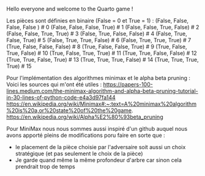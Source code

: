 Hello everyone and welcome to the Quarto game !

Les pièces sont définies en binaire (False = 0 et True = 1) :
(False, False, False, False ) # 0
(False, False, False, True)  # 1
(False, False, True, False)  # 2
(False, False, True, True)  # 3
(False, True, False, False)  # 4
(False, True, False, True)  # 5
(False, True, True, False)  # 6
(False, True, True, True)  # 7
(True, False, False, False)  # 8
(True, False, False, True)  # 9
(True, False, True, False)  # 10
(True, False, True, True)  # 11
(True, True, False, False)  # 12
(True, True, False, True)  # 13
(True, True, True, False)  # 14
(True, True, True, True)  # 15

Pour l'implémentation des algorithmes minimax et le alpha beta pruning :
Voici les sources qui m'ont été utiles :
https://papers-100-lines.medium.com/the-minimax-algorithm-and-alpha-beta-pruning-tutorial-in-30-lines-of-python-code-e4a3d97fa144
https://en.wikipedia.org/wiki/Minimax#:~:text=A%20minimax%20algorithm%20is%20a,or%20state%20of%20the%20game.
https://en.wikipedia.org/wiki/Alpha%E2%80%93beta_pruning

Pour MiniMax nous nous sommes aussi inspiré d'un github auquel nous avons apporté pleins de modifications poru faire en sorte que :
- le placement de la pièce choisie par l'adversaire soit aussi un choix stratégique (et pas seulement le choix de la pièce)
- Je garde quand même la même profondeur d'arbre car sinon cela prendrait trop de temps